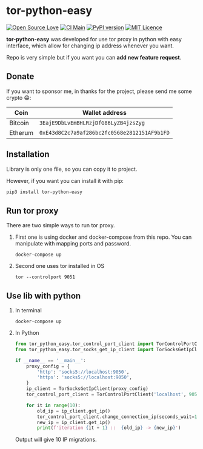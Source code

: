 # tor-python-easy

[![Open Source Love](https://badges.frapsoft.com/os/v2/open-source.svg?v=103)](https://github.com/ellerbrock/open-source-badges/)
[![CI Main](https://github.com/markowanga/tor-python-easy/actions/workflows/python-master.yml/badge.svg)](https://github.com/markowanga/tor-python-easy/actions/workflows/python-master.yml)
[![PyPI version](https://badge.fury.io/py/tor-python-easy.svg)](https://badge.fury.io/py/tor-python-easy)
[![MIT Licence](https://badges.frapsoft.com/os/mit/mit.svg?v=103)](https://opensource.org/licenses/mit-license.php)


**tor-python-easy** was developed for use tor proxy in python with easy interface, which allow for
changing ip address whenever you want.

Repo is very simple but if you want you can **add new feature request**.

## Donate

If you want to sponsor me, in thanks for the project, please send me some crypto 😁:

|Coin|Wallet address|
|---|---|
|Bitcoin|`3EajE9DbLvEmBHLRzjDfG86LyZB4jzsZyg`|
|Etherum|`0xE43d8C2c7a9af286bc2fc0568e2812151AF9b1FD`|

## Installation

Library is only one file, so you can copy it to project.

However, if you want you can install it with pip:

```bash
pip3 install tor-python-easy
```

## Run tor proxy

There are two simple ways to run tor proxy.

1. First one is using docker and docker-compose from this repo. You can manipulate with mapping
   ports and password.
   ```shell
   docker-compose up
   ```
2. Second one uses tor installed in OS
   ```shell
   tor --controlport 9051 
   ```

## Use lib with python

1. In terminal
   ```shell
   docker-compose up
   ```
2. In Python
   ```python
   from tor_python_easy.tor_control_port_client import TorControlPortClient
   from tor_python_easy.tor_socks_get_ip_client import TorSocksGetIpClient
   
   if __name__ == '__main__':
       proxy_config = {
           'http': 'socks5://localhost:9050',
           'https': 'socks5://localhost:9050',
       }
       ip_client = TorSocksGetIpClient(proxy_config)
       tor_control_port_client = TorControlPortClient('localhost', 9051, 'test1234')
   
       for it in range(10):
           old_ip = ip_client.get_ip()
           tor_control_port_client.change_connection_ip(seconds_wait=10)
           new_ip = ip_client.get_ip()
           print(f'iteration {it + 1} ::  {old_ip} -> {new_ip}')
   ```
   
   Output will give 10 IP migrations.
